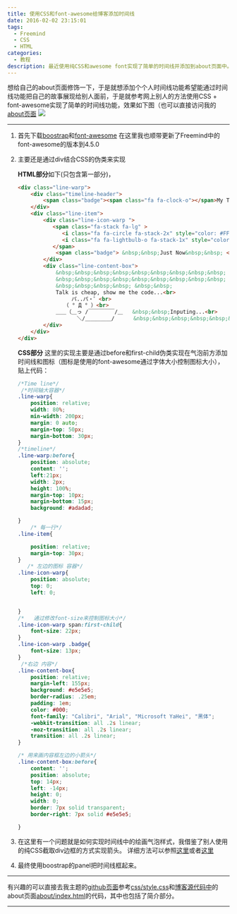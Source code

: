 ```yaml
---
title: 使用CSS和font-awesome给博客添加时间线
date: 2016-02-02 23:15:01
tags:
  - Freemind
  - CSS
  - HTML
categories:
  - 教程
description: 最近使用纯CSS和awesome font实现了简单的时间线并添加到about页面中。
---
```


想给自己的about页面修饰一下，于是就想添加个个人时间线功能希望能通过时间线功能把自己的故事展现给别人面前，于是就参考网上别人的方法使用CSS + font-awesome实现了简单的时间线功能，效果如下图（也可以直接访问我的[about页面](../../../about/)
![](timeline.png)
<!-- more -->

---
1. 首先下载[boostrap](http://getbootstrap.com/)和[font-awesome](https://fortawesome.github.io/Font-Awesome/)
   在这里我也顺带更新了Freemind中的font-awesome的版本到4.5.0
   
2. 主要还是通过div结合CSS的伪类来实现

    **HTML部分**如下(只包含第一部分)，

    ``` HTML
    <div class="line-warp">
        <div class="timeline-header">
            <span class="badge"><span class="fa fa-clock-o"></span>My Timeline</span>
        </div>
        <div class="line-item">
            <div class="line-icon-warp ">
               <span class="fa-stack fa-lg" >
                  <i class="fa fa-circle fa-stack-2x" style="color: #FFC125"></i>
                  <i class="fa fa-lightbulb-o fa-stack-1x" style="color: #ffffff"></i>
               </span>
                <span class="badge"> &nbsp;&nbsp;Just Now&nbsp;&nbsp; </span>
            </div>
            <div class="line-content-box">
                &nbsp;&nbsp;&nbsp;&nbsp;&nbsp;&nbsp;&nbsp;&nbsp;&nbsp;
                &nbsp;&nbsp;&nbsp;&nbsp;&nbsp;&nbsp;&nbsp;&nbsp;&nbsp;
                &nbsp;&nbsp;&nbsp;&nbsp; &nbsp;&nbsp;
                Talk is cheap, show me the code...<br>
                　　　パ..パ・゜<br> 
                　　（ ° Д ° ）<br> 
                ＿＿（＿っ /￣￣￣￣￣/＿   &nbsp;&nbsp;Inputing...<br> 
                　　　　＼/＿＿＿＿＿/      &nbsp;&nbsp;&nbsp;&nbsp;&nbsp;&nbsp;&nbsp;&nbsp;正在输入...<br>
            </div>
        </div>
    </div>
    ```


    **CSS部分**
    这里的实现主要是通过before和first-child伪类实现在气泡前方添加时间线和图标（图标是使用的font-awesome通过字体大小控制图标大小），贴上代码：

    ``` CSS
    /*Time line*/
     /*时间轴大容器*/
    .line-warp{
        position: relative;
        width: 80%;
        min-width: 200px;
        margin: 0 auto;
        margin-top: 50px;
        margin-bottom: 30px;
    }
    /*timeline*/
    .line-warp:before{
        position: absolute;
        content: '';
        left:21px;
        width: 2px;
        height: 100%;
        margin-top: 10px;
        margin-bottom: 15px;
        background: #adadad;

    }
        /* 每一行*/
    .line-item{

        position: relative;
        margin-top: 30px;
    }
       /* 左边的图标 容器*/
    .line-icon-warp{
        position: absolute;
        top: 0;
        left: 0;


    }
    /*   通过修改font-size来控制图标大小*/
    .line-icon-warp span:first-child{
        font-size: 22px;
    }
    .line-icon-warp .badge{
        font-size: 13px;
    }
     /*右边 内容*/
    .line-content-box{
        position: relative;
        margin-left: 155px;
        background: #e5e5e5;
        border-radius: .25em;
        padding: 1em;
        color: #000;
        font-family: "Calibri", "Arial", "Microsoft YaHei", "黑体";
        -webkit-transition: all .2s linear;
        -moz-transition: all .2s linear;
        transition: all .2s linear;
    }

    /* 用来画内容框左边的小箭头*/
    .line-content-box:before{
        content: '';
        position: absolute;
        top: 14px;
        left: -14px;
        height: 0;
        width: 0;
        border: 7px solid transparent;
        border-right: 7px solid #e5e5e5;

    }
    ```

3. 在这里有一个问题就是如何实现时间线中的绘画气泡样式，我借鉴了别人使用的纯CSS截取div边框的方式实现箭头。 详细方法可以参照[这里](http://www.admin10000.com/document/4089.html)或者[这里](http://yuiblog.com/blog/2010/11/22/css-quick-tip-css-arrows-and-shapes-without-markup/)

4. 最终使用boostrap的panel把时间线框起来。

---
有兴趣的可以直接去我主题的[github页面](https://github.com/PytLab/hexo-theme-freemind)参考[css/style.css](https://github.com/PytLab/hexo-theme-freemind/blob/master/source/css/style.css)和[博客源代码中](https://github.com/PytLab/pytlab.github.io)的about页面[about/index.html](https://github.com/PytLab/pytlab.github.io/blob/hexo/source/about/index.html)的代码，其中也包括了简介部分。

---
